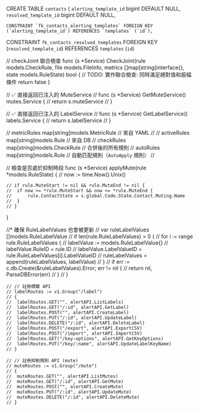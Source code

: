 CREATE TABLE `contacts` (
`alerting_template_id` bigint DEFAULT NULL,
`resolved_template_id` bigint DEFAULT NULL,

    CONSTRAINT `fk_contacts_alerting_templates` FOREIGN KEY (`alerting_template_id`) REFERENCES `templates` (`id`),

CONSTRAINT `fk_contacts_resolved_templates` FOREIGN KEY (`resolved_template_id`) REFERENCES `templates` (`id`)

// checkJoint 聯合檢查
func (s \*Service) CheckJoint(rule models.CheckRule, file models.FileInfo, metrics []map[string]interface{}, state models.RuleState) bool {
// TODO: 實作聯合檢查: 同時滿足絕對值和振幅條件
return false
}

// ✅ 直接返回已注入的 MuteService
// func (s \*Service) GetMuteService() mutes.Service {
// return s.muteService
// }

// ✅ 直接返回已注入的 LabelService
// func (s \*Service) GetLabelService() labels.Service {
// return s.labelService
// }

// metricRules map[string]models.MetricRule // 來自 YAML
//
// activeRules map[string]models.Rule // 來自 DB
// checkRules map[string]models.CheckRule // 合併後的所有規則
// autoRules map[string]models.Rule // 自動匹配規則（`AutoApply` 規則）
//

// 檢查是否處於抑制時段
func (s *Service) applyMute(rule *models.RuleState) {
// now := time.Now().Unix()

    // if rule.MuteStart != nil && rule.MuteEnd != nil {
    // 	if now >= *rule.MuteStart && now <= *rule.MuteEnd {
    // 		rule.ContactState = s.global.Code.State.Contact.Muting.Name
    // 	}
    // }

}

//\* 確保 RuleLabelValues 也會被更新
// var ruleLabelValues []models.RuleLabelValue
// if len(rule.RuleLabelValues) > 0 {
// for i := range rule.RuleLabelValues {
// labelValue := models.RuleLabelValue{}
// labelValue.RuleID = rule.ID
// labelValue.LabelValueID = rule.RuleLabelValues[i].LabelValueID
// ruleLabelValues = append(ruleLabelValues, labelValue)
// }
// if err := c.db.Create(&ruleLabelValues).Error; err != nil {
// return nil, ParseDBError(err)
// }
// }

    // // 註冊標籤 API
    // labelRoutes := v1.Group("/label")
    // {
    // 	labelRoutes.GET("", alertAPI.ListLabels)
    // 	labelRoutes.GET("/:id", alertAPI.GetLabel)
    // 	labelRoutes.POST("", alertAPI.CreateLabel)
    // 	labelRoutes.PUT("/:id", alertAPI.UpdateLabel)
    // 	labelRoutes.DELETE("/:id", alertAPI.DeleteLabel)
    // 	labelRoutes.POST("/export", alertAPI.ExportCSV)
    // 	labelRoutes.POST("/import", alertAPI.ImportCSV)
    // 	labelRoutes.GET("/key-options", alertAPI.GetKeyOptions)
    // 	labelRoutes.PUT("/key/:name", alertAPI.UpdateLabelKeyName)
    // }

    // // 註冊抑制規則 API (mute)
    // muteRoutes := v1.Group("/mute")
    // {
    // 	muteRoutes.GET("", alertAPI.ListMutes)
    // 	muteRoutes.GET("/:id", alertAPI.GetMute)
    // 	muteRoutes.POST("", alertAPI.CreateMute)
    // 	muteRoutes.PUT("/:id", alertAPI.UpdateMute)
    // 	muteRoutes.DELETE("/:id", alertAPI.DeleteMute)
    // }
